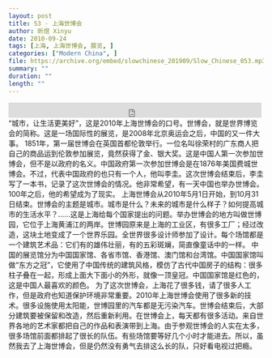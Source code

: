 ```yaml
---
layout: post
title: 53 - 上海世博会
author: 昕煜 Xinyu
date: 2010-09-24
tags: [上海, 上海世博会, 展览, ]
categories: ["Modern China", ]
file: https://archive.org/embed/slowchinese_201909/Slow_Chinese_053.mp3
summary: ""
duration: ""
length: ""
---
```


<iframe src="https://archive.org/embed/slowchinese_201909/Slow_Chinese_053.mp3" width="500" height="30" frameborder="0" webkitallowfullscreen="true" mozallowfullscreen="true" allowfullscreen></iframe>
“城市，让生活更美好”，这是2010年上海世博会的口号。世博会，就是世界博览会的简称。这是一场国际性的展览，是2008年北京奥运会之后，中国的又一件大事。
1851年，第一届世博会在英国首都伦敦举行。一位名叫徐荣村的广东商人把自己的商品运到伦敦参加展览，竟然获得了金、银大奖。这是中国人第一次参加世博会，但不是以政府的名义。中国政府第一次参加世博会是在1876年美国费城世博会。不过，代表中国政府的也只有一个人，他叫李圭。这次世博会结束后，李圭写了一本书，记录了这次世博会的情况。他非常希望，有一天中国也举办世博会。100年之后，他的希望成为了现实。
上海世博会从2010年5月1日开始，到10月31日结束。世博会的主题是城市。城市是什么？未来的城市是什么样子？如何提高城市的生活水平？……这是上海给每个国家提出的问题。举办世博会的地方叫做世博园，它位于上海黄浦江的两岸。世博园原来是上海的工业区，有很多工厂；经过改造，这块土地变成了一个世界乐园。全世界很多设计师参加了设计。每个场馆都是一个建筑艺术品：它们有的雄伟壮丽，有的五彩斑斓，简直像童话中的一样。
中国的展览馆分为中国国家馆、各省市馆、香港馆、澳门馆和台湾馆。中国国家馆叫做“东方之冠”，它使用了中国传统的建筑风格，模仿了古代中国房子的结构：很多柱子叠在一起，形成上面大下面小的外形，就像一顶皇冠。中国国家馆是红色的，这是中国人最喜欢的颜色。
为了这次世博会，上海花了很多钱，请了很多人工作，但是政府也知道保护环境非常重要。2010年上海世博会使用了很多新的技术。很多设施使用太阳能，世博园里的汽车都是无污染汽车。世博会结束后，大部分建筑要被保留和改造，然后重新利用。在世博会上，每天都有很多活动。来自世界各地的艺术家都把自己的作品和表演带到上海。由于参观世博会的人实在太多，很多场馆前面都排起了很长的队伍。有些场馆要等好几个小时才能进去。所以，虽然我去了上海世博会，但是仍然没有勇气去排这么长的队，只好看电视过把瘾。
 
